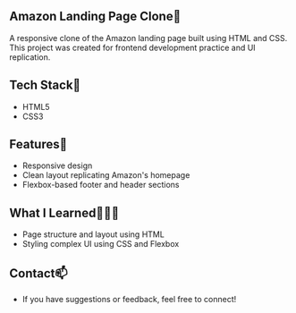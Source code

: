 ## Amazon Landing Page Clone📄
A responsive clone of the Amazon landing page built using HTML and CSS.  
This project was created for frontend development practice and UI replication.

## Tech Stack🔧
- HTML5
- CSS3

## Features🚀
- Responsive design
- Clean layout replicating Amazon's homepage
- Flexbox-based footer and header sections

## What I Learned🧑🏻‍💻
- Page structure and layout using HTML
- Styling complex UI using CSS and Flexbox

## Contact📫
- If you have suggestions or feedback, feel free to connect!